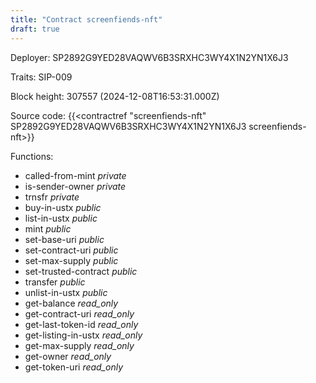 ```yaml
---
title: "Contract screenfiends-nft"
draft: true
---
```

Deployer: SP2892G9YED28VAQWV6B3SRXHC3WY4X1N2YN1X6J3

Traits:
SIP-009 



Block height: 307557 (2024-12-08T16:53:31.000Z)

Source code: {{<contractref "screenfiends-nft" SP2892G9YED28VAQWV6B3SRXHC3WY4X1N2YN1X6J3 screenfiends-nft>}}

Functions:

* called-from-mint _private_
* is-sender-owner _private_
* trnsfr _private_
* buy-in-ustx _public_
* list-in-ustx _public_
* mint _public_
* set-base-uri _public_
* set-contract-uri _public_
* set-max-supply _public_
* set-trusted-contract _public_
* transfer _public_
* unlist-in-ustx _public_
* get-balance _read_only_
* get-contract-uri _read_only_
* get-last-token-id _read_only_
* get-listing-in-ustx _read_only_
* get-max-supply _read_only_
* get-owner _read_only_
* get-token-uri _read_only_
